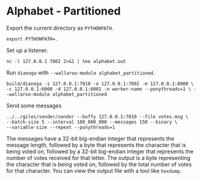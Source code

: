 # Alphabet - Partitioned

Export the current directory as `PYTHONPATH`.

```
export PYTHONPATH=.
```

Set up a listener.

```
nc -l 127.0.0.1 7002 2>&1 | tee alphabet.out
```

Run `dianoga` with `--wallaroo-module alphabet_partitioned`.

```
build/dianoga -i 127.0.0.1:7010 -o 127.0.0.1:7002 -m 127.0.0.1:8000 \
-c 127.0.0.1:6000 -d 127.0.0.1:6001 -n worker-name --ponythreads=1 \ --wallaroo-module alphabet_partitioned
```

Send some messages

```
../../giles/sender/sender --buffy 127.0.0.1:7010 --file votes.msg \
--batch-size 5 --interval 100_000_000 --messages 150 --binary \
--variable-size --repeat --ponythreads=1
```

The messages have a 32-bit big-endian integer that represents the message length, followed by a byte that represents the character that is being voted on, followed by a 32-bit big-endian integer that represents the number of votes received for that letter.  The output is a byte representing the character that is being voted on, followed by the total number of votes for that character. You can view the output file with a tool like `hexdump`.
